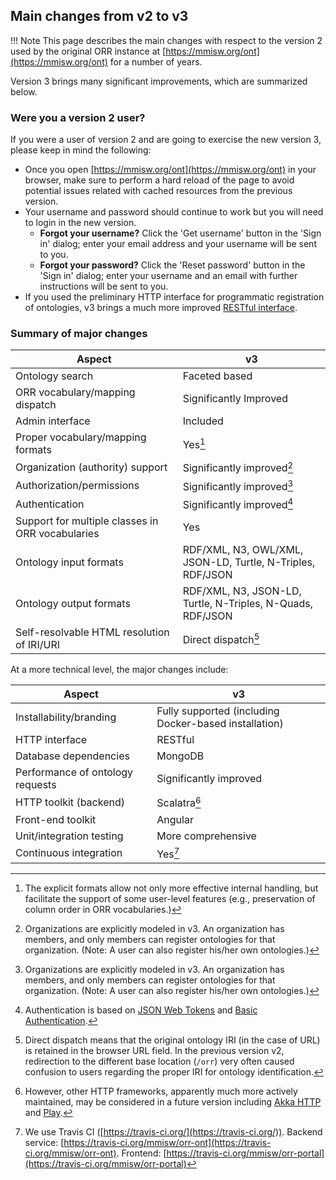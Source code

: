 ## Main changes from v2 to v3

!!! Note
    This page describes the main changes with respect to the version 2 used by 
    the original ORR instance at [https://mmisw.org/ont](https://mmisw.org/ont) 
    for a number of years.

Version 3 brings many significant improvements, which are summarized below.

### Were you a version 2 user?

If you were a user of version 2 and are going to exercise the new version 3, 
please keep in mind the following:

- Once you open [https://mmisw.org/ont](https://mmisw.org/ont) in your browser,
  make sure to perform a hard reload of the page to avoid potential issues 
  related with cached resources from the previous version.
- Your username and password should continue to work but you will 
  need to login in the new version.
    - **Forgot your username?** Click the 'Get username' button in the 'Sign in' dialog; 
      enter your email address and your username will be sent to you. 
    - **Forgot your password?** Click the 'Reset password' button in the 'Sign in' dialog; 
      enter your username and an email with further instructions will be sent to you. 
- If you used the preliminary HTTP interface for programmatic registration of ontologies,
  v3 brings a much more improved [RESTful interface](https://mmisw.org/ontapi/).

### Summary of major changes


| Aspect                                      | v3                                                                                                                             
| ---------------------------                 |---------------------
| Ontology search                             | Faceted based
| ORR vocabulary/mapping dispatch             | Significantly Improved
| Admin interface                             | Included
| Proper vocabulary/mapping formats           | Yes[^propfmts]
| Organization (authority) support            | Significantly improved[^orgsupport]
| Authorization/permissions                   | Significantly improved[^orgsupport]
| Authentication                              | Significantly improved[^authc]
| Support for multiple classes in ORR vocabularies | Yes                                                                                                                                 
| Ontology input formats                      | RDF/XML, N3, OWL/XML, JSON-LD, Turtle, N-Triples, RDF/JSON                                              
| Ontology output formats                     | RDF/XML, N3, JSON-LD, Turtle, N-Triples, N-Quads, RDF/JSON                                              
| Self-resolvable HTML resolution of IRI/URI  | Direct dispatch[^selfhtmlres]                                                            


At a more technical level, the major changes include:

| Aspect                              | v3
| ---------------------------         |--------------------
| Installability/branding             | Fully supported (including Docker-based installation)
| HTTP interface                      | RESTful
| Database dependencies               | MongoDB
| Performance of ontology requests    | Significantly improved
| HTTP toolkit (backend)              | Scalatra[^httptoolkit]
| Front-end toolkit                   | Angular
| Unit/integration testing            | More comprehensive
| Continuous integration              | Yes[^ci]


[^propfmts]: The explicit formats allow not only more effective internal handling, but facilitate
  the support of some user-level features (e.g., preservation of column order in ORR vocabularies.)
[^orgsupport]: Organizations are explicitly modeled in v3.
  An organization has members, and only members can register ontologies for that organization.
  (Note: A user can also register his/her own ontologies.)
[^authc]: Authentication is based on [JSON Web Tokens](http://jwt.io/) and
  [Basic Authentication](https://en.wikipedia.org/wiki/Basic_access_authentication).
[^selfhtmlres]: Direct dispatch means that the original ontology IRI (in the case of URL) 
  is retained in the browser URL field.
  In the previous version v2, redirection to the different base location (`/orr`) 
  very often caused confusion to users regarding the proper IRI for ontology identification.
[^httptoolkit]: However, other HTTP frameworks, apparently much more actively maintained,
  may be considered in a future version including
  [Akka HTTP](http://doc.akka.io/docs/akka-http/current/scala/http/) 
  and [Play](https://playframework.com/documentation/2.5.x/ScalaHome).
[^ci]: We use Travis CI ([https://travis-ci.org/](https://travis-ci.org/)).
  Backend service: [https://travis-ci.org/mmisw/orr-ont](https://travis-ci.org/mmisw/orr-ont).
  Frontend: [https://travis-ci.org/mmisw/orr-portal](https://travis-ci.org/mmisw/orr-portal)
